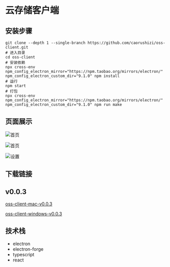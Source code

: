 # 云存储客户端

## 安装步骤

```shell script
git clone --depth 1 --single-branch https://github.com/caorushizi/oss-client.git
# 进入目录
cd oss-client
# 安装依赖
npx cross-env npm_config_electron_mirror="https://npm.taobao.org/mirrors/electron/" npm_config_electron_custom_dir="9.1.0" npm install
# 运行
npm start
# 打包
npx cross-env npm_config_electron_mirror="https://npm.taobao.org/mirrors/electron/" npm_config_electron_custom_dir="9.1.0" npm run make
```

## 页面展示

![首页](http://static.ziying.site/home-page-grid.png)

![首页](http://static.ziying.site/home-page-table.png)

![设置](http://static.ziying.site/setting.png)

## 下载链接

v0.0.3
---
[oss-client-mac-v0.0.3](http://static.ziying.site/oss-client-mac-v0.0.3.zip)

[oss-client-windows-v0.0.3](http://static.ziying.site/oss-client-windows-v0.0.3.exe)


## 技术栈

- electron
- electron-forge
- typescript
- react
